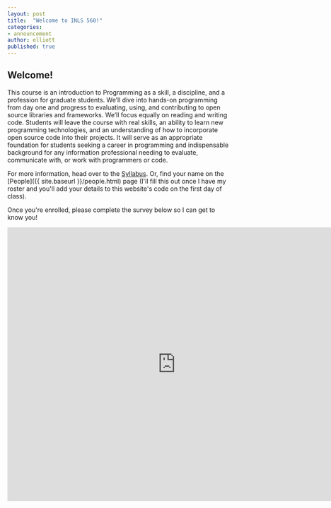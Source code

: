 ```yaml
---
layout: post
title:  "Welcome to INLS 560!"
categories:
- announcement
author: elliott
published: true
---
```


## Welcome!

This course is an introduction to Programming as a skill, a discipline, and a profession for graduate students.  We’ll dive into hands-on programming from day one and progress to evaluating, using, and contributing to open source libraries and frameworks.  We’ll focus equally on reading and writing code.  Students will leave the course with real skills, an ability to learn new programming technologies, and an understanding of how to incorporate open source code into their projects.  It will serve as an appropriate foundation for students seeking a career in programming and indispensable background for any information professional needing to evaluate, communicate with, or work with programmers or code.

For more information, head over to the [Syllabus]({{site.baseurl}}/syllabus.html).  Or, find your name on the [People]({{ site.baseurl }}/people.html) page (I'll fill this out once I have my roster and you'll add your details to this website's code on the first day of class).

Once you're enrolled, please complete the survey below so I can get to know you!

<iframe src="https://docs.google.com/forms/d/e/1FAIpQLScCZkmfT4BJ3H_wkNQTWTBDH52dfUyzivHO7UfVg_xks7FaGQ/viewform?embedded=true" width="760" height="620" frameborder="0" marginheight="0" marginwidth="0">Loading...</iframe>